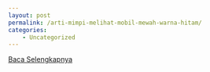```yaml
---
layout: post
permalink: /arti-mimpi-melihat-mobil-mewah-warna-hitam/
categories:
    - Uncategorized
---
```


[Baca Selengkapnya](/06)